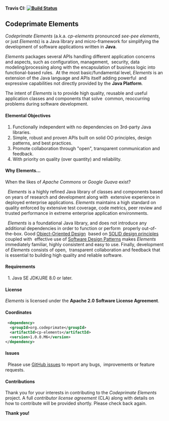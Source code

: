 #### Travis CI: [![Build Status](https://travis-ci.org/codeprimate-software/cp-elements.svg?branch=master)](https://travis-ci.org/codeprimate-software/cp-elements)

## Codeprimate Elements 

*Codeprimate Elements* (a.k.a. *cp-elements* pronounced *see-pee elements*, or just *Elements*) is a Java library
and micro-framework for simplifying the development of software applications written in **Java**. 

*Elements* packages several APIs handling different application concerns and aspects, such as configuration, management,
 security, data modeling/processing along with the encapsulation of business logic into functional-based rules.
 At the most basic/fundamental level, *Elements* is an extension of the Java language and APIs itself adding powerful
 and expressive capabilities not directly provided by the **Java Platform**. 

The intent of *Elements* is to provide high quality, reusable and useful application classes and components that solve 
common, reoccurring problems during software development.

#### Elemental Objectives  

1. Functionally independent with no dependencies on 3rd-party Java libraries.
2. Simple, robust and proven APIs built on solid OO principles, design patterns, and best practices.
3. Promote collaboration through "open", transparent communication and feedback.
4. With priority on quality (over quantity) and reliability.  

#### Why Elements...  

When the likes of *Apache Commons* or *Google Guava* exist?

  *Elements* is a highly refined Java library of classes and components based on years of research and development
along with  extensive experience in deployed enterprise applications. *Elements* maintains a high standard on quality
enforced by extensive test coverage, code metrics, peer review and trusted performance in extreme enterprise
application environments.

  *Elements* is a foundational Java library, and does not introduce any additional dependencies in order to function
or perform  properly out-of-the-box.  Good [Object-Oriented Design](https://en.wikipedia.org/wiki/Object-oriented_design)
 based on [SOLID design principles](https://en.wikipedia.org/wiki/SOLID_(object-oriented_design)) coupled with
 effective use of [Software Design Patterns](https://en.wikipedia.org/wiki/Software_design_pattern) makes *Elements*
 immediately familiar, highly consistent and easy to use.  Finally, development of *Elements* consists of open,
 transparent collaboration and feedback that is essential to building high quality and reliable software.

#### Requirements

  1. Java SE JDK/JRE 8.0 or later.

#### License  

*Elements* is licensed under the **Apache 2.0 Software License Agreement**.  

#### Coordinates  

````xml
 <dependency> 
  <groupId>org.codeprimate</groupId> 
  <artifactId>cp-elements</artifactId> 
  <version>1.0.0.M6</version> 
</dependency>
````

#### Issues

  Please use [GitHub issues](https://github.com/codeprimate-software/cp-elements/issues) to report any bugs,  improvements
or feature requests.   

#### Contributions

Thank you for your interests in contributing to the *Codeprimate Elements* project.  A full *contributor license agreement*
(CLA) along with details on how to contribute will be provided shortly.  Please check back again.

**Thank you! **
